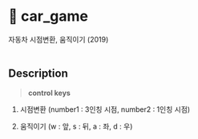 # 🚗 car_game
자동차 시점변환, 움직이기 (2019)
<br><br>

## Description
> **control keys**
1. 시점변환 (number1 : 3인칭 시점, number2 : 1인칭 시점)

2. 움직이기 (w : 앞, s : 뒤, a : 좌, d : 우)
<br>
